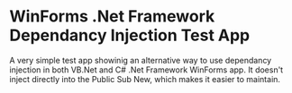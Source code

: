 # WinForms .Net Framework Dependancy Injection Test App

A very simple test app showinig an alternative way to use dependancy injection in both VB.Net and C# .Net Framework WinForms app. It doesn't inject directly into the Public Sub New, which makes it easier to maintain.

